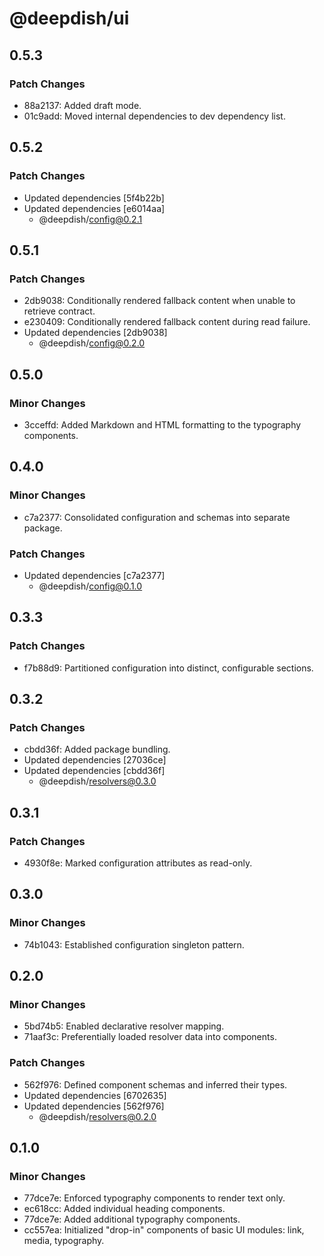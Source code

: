 # @deepdish/ui

## 0.5.3

### Patch Changes

- 88a2137: Added draft mode.
- 01c9add: Moved internal dependencies to dev dependency list.

## 0.5.2

### Patch Changes

- Updated dependencies [5f4b22b]
- Updated dependencies [e6014aa]
  - @deepdish/config@0.2.1

## 0.5.1

### Patch Changes

- 2db9038: Conditionally rendered fallback content when unable to retrieve contract.
- e230409: Conditionally rendered fallback content during read failure.
- Updated dependencies [2db9038]
  - @deepdish/config@0.2.0

## 0.5.0

### Minor Changes

- 3cceffd: Added Markdown and HTML formatting to the typography components.

## 0.4.0

### Minor Changes

- c7a2377: Consolidated configuration and schemas into separate package.

### Patch Changes

- Updated dependencies [c7a2377]
  - @deepdish/config@0.1.0

## 0.3.3

### Patch Changes

- f7b88d9: Partitioned configuration into distinct, configurable sections.

## 0.3.2

### Patch Changes

- cbdd36f: Added package bundling.
- Updated dependencies [27036ce]
- Updated dependencies [cbdd36f]
  - @deepdish/resolvers@0.3.0

## 0.3.1

### Patch Changes

- 4930f8e: Marked configuration attributes as read-only.

## 0.3.0

### Minor Changes

- 74b1043: Established configuration singleton pattern.

## 0.2.0

### Minor Changes

- 5bd74b5: Enabled declarative resolver mapping.
- 71aaf3c: Preferentially loaded resolver data into components.

### Patch Changes

- 562f976: Defined component schemas and inferred their types.
- Updated dependencies [6702635]
- Updated dependencies [562f976]
  - @deepdish/resolvers@0.2.0

## 0.1.0

### Minor Changes

- 77dce7e: Enforced typography components to render text only.
- ec618cc: Added individual heading components.
- 77dce7e: Added additional typography components.
- cc557ea: Initialized "drop-in" components of basic UI modules: link, media, typography.
